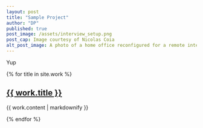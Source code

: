 ```yaml
---
layout: post
title: "Sample Project"
author: "DP"
published: true
post_image: /assets/interview_setup.png
post_cap: Image courtesy of Nicolas Coia
alt_post_image: A photo of a home office reconfigured for a remote interview
---
```


Yup

{% for title in site.work %}
  <h2>
    <a href="{{ work.url }}">
      {{ work.title }}
    </a>
  </h2>
  <p>{{ work.content | markdownify }}</p>
{% endfor %}

